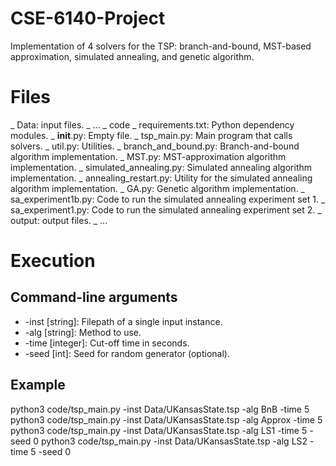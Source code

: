# CSE-6140-Project
Implementation of 4 solvers for the TSP: branch-and-bound, MST-based approximation, simulated
annealing, and genetic algorithm.

# Files
\_ Data: input files.
  \_ ...
\_ code
  \_ requirements.txt: Python dependency modules.
  \_ __init__.py: Empty file.
  \_ tsp_main.py: Main program that calls solvers.
  \_ util.py: Utilities.
  \_ branch_and_bound.py: Branch-and-bound algorithm implementation.
  \_ MST.py: MST-approximation algorithm implementation.
  \_ simulated_annealing.py: Simulated annealing algorithm implementation.
  \_ annealing_restart.py: Utility for the simulated annealing algorithm implementation.
  \_ GA.py: Genetic algorithm implementation.
  \_ sa_experiment1b.py: Code to run the simulated annealing experiment set 1.
  \_ sa_experiment1.py: Code to run the simulated annealing experiment set 2.
\_ output: output files.
  \_ ...

# Execution
## Command-line arguments
  * -inst [string]: Filepath of a single input instance.
  * -alg [string]: Method to use.
  * -time [integer]: Cut-off time in seconds.
  * -seed [int]: Seed for random generator (optional).

## Example
python3 code/tsp_main.py -inst Data/UKansasState.tsp -alg BnB -time 5
python3 code/tsp_main.py -inst Data/UKansasState.tsp -alg Approx -time 5
python3 code/tsp_main.py -inst Data/UKansasState.tsp -alg LS1 -time 5 -seed 0
python3 code/tsp_main.py -inst Data/UKansasState.tsp -alg LS2 -time 5 -seed 0
